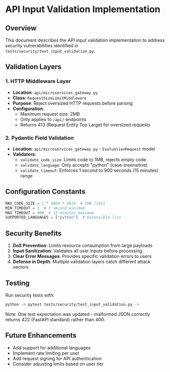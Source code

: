 # API Input Validation Implementation

## Overview
This document describes the API input validation implementation to address security vulnerabilities identified in `tests/security/test_input_validation.py`.

## Validation Layers

### 1. HTTP Middleware Layer
- **Location**: `api/microservices_gateway.py`
- **Class**: `RequestSizeLimitMiddleware`
- **Purpose**: Reject oversized HTTP requests before parsing
- **Configuration**: 
  - Maximum request size: 2MB
  - Only applies to `/api/` endpoints
  - Returns 413 (Request Entity Too Large) for oversized requests

### 2. Pydantic Field Validation
- **Location**: `api/microservices_gateway.py` - `EvaluationRequest` model
- **Validators**:
  - `validate_code_size`: Limits code to 1MB, rejects empty code
  - `validate_language`: Only accepts "python" (case-insensitive)
  - `validate_timeout`: Enforces 1 second to 900 seconds (15 minutes) range

## Configuration Constants
```python
MAX_CODE_SIZE = 1 * 1024 * 1024  # 1MB limit
MIN_TIMEOUT = 1  # 1 second minimum
MAX_TIMEOUT = 900  # 15 minutes maximum
SUPPORTED_LANGUAGES = ["python"]  # Extensible list
```

## Security Benefits
1. **DoS Prevention**: Limits resource consumption from large payloads
2. **Input Sanitization**: Validates all user inputs before processing
3. **Clear Error Messages**: Provides specific validation errors to users
4. **Defense in Depth**: Multiple validation layers catch different attack vectors

## Testing
Run security tests with:
```bash
python -m pytest tests/security/test_input_validation.py -v
```

Note: One test expectation was updated - malformed JSON correctly returns 422 (FastAPI standard) rather than 400.

## Future Enhancements
- Add support for additional languages
- Implement rate limiting per user
- Add request signing for API authentication
- Consider adjusting limits based on user tier